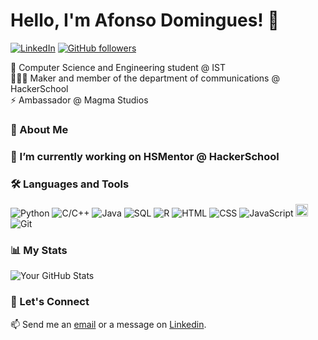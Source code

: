 # Hello, I'm Afonso Domingues! 👋

[![LinkedIn](https://img.shields.io/badge/-LinkedIn-blue?style=flat-square&logo=Linkedin&logoColor=white&link=https://www.linkedin.com/in/afonsofsdomingues/)](https://www.linkedin.com/in/afonsofsdomingues/)
[![GitHub followers](https://img.shields.io/github/followers/afonsofsdomingues?label=Follow&style=social)](https://github.com/afonsofsdomingues)

 🌱 Computer Science and Engineering student @ IST<br>
 🧑🏻‍💻 Maker and member of the department of communications @ HackerSchool<br>
 ⚡ Ambassador @ Magma Studios

### 💬 About Me

### 🔭 I’m currently working on HSMentor @ HackerSchool

### 🛠 Languages and Tools

![Python](https://img.shields.io/badge/-Python-yellow?style=flat-round&logo=python&logoColor=#3776AB)
![C/C++](https://img.shields.io/badge/-C/C++-grey?style=flat-round&logo=C&logoColor=#A8B9CC)
![Java](https://img.shields.io/badge/-Java-darkred?style=flat-round&logo=openjdk&logoColor=orange)
![SQL](https://img.shields.io/badge/-SQL-blue?style=flat-round&logo=postgresql&logoColor=white)
![R](https://img.shields.io/badge/-R-white?style=flat-round&logo=r&logoColor=blue)
![HTML](https://img.shields.io/badge/-HTML-white?style=flat-round&logo=html5&logoColor=#E34F26)
![CSS](https://img.shields.io/badge/-CSS-white?style=flat-round&logo=css3&logoColor=#1572B6)
![JavaScript](https://img.shields.io/badge/-JavaScript-white?style=flat-round&logo=javascript&logoColor=#F7DF1E)
<img src="https://raw.githubusercontent.com/file-icons/DevOpicons/2c2bf2bdb6507b8e4bfe695c1d54d639fbfed479/svg/prolog.svg" width="20" height="20"/>
![Git](https://img.shields.io/badge/-Git-white?style=flat-round&logo=#F05032)

### 📊 My Stats

![Your GitHub Stats](https://github-readme-stats.vercel.app/api?username=afonsofsdomingues&show_icons=true)

### 🚀 Let's Connect

📫 Send me an [email](mailto:afonso.silva.domingues@tecnico.ulisboa.pt) or a message on [Linkedin](https://www.linkedin.com/in/afonso-fs-domingues/).
